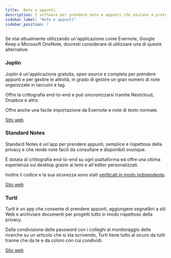 ```yaml
---
title:  Note e appunti
description: I software per prendere note e appunti che aiutano a proteggere la privacy.
sidebar_label: "Note e appunti"
sidebar_position: 7
---
```


Se stai attualmente utilizzando un'applicazione come Evernote, Google Keep o Microsoft OneNote, dovresti considerare di utilizzare una di queste alternative.

### Joplin

Joplin è un'applicazione gratuita, open source e completa per prendere appunti e per gestire le attività, in grado di gestire un gran numero di note organizzate in taccuini e tag. 

Offre la crittografia end-to-end e può sincronizzarsi tramite Nextcloud, Dropbox e altro.

Offre anche una facile importazione da Evernote e note di testo normale.

<a href="https://joplinapp.org/" target="_blank">Sito web</a>

### Standard Notes


Standard Notes è un'app per prendere appunti, semplice e rispettosa della privacy e che rende note facili da consultare e disponibili ovunque.

È dotata di crittografia end-to-end su ogni piattaforma ed offre una ottima esperienza sul desktop grazie ai temi e all'editor personalizzati.

Inoltre il codice e la sua sicurezza sono stati <a href="https://s3.amazonaws.com/standard-notes/security/Report-SN-Audit.pdf" target="_blank">verificati in modo indipendente</a>.

<a href="https://standardnotes.org/" target="_blank">Sito web</a>

### Turtl

Turtl è un app che consente di prendere appunti, aggiungere segnalibri a siti Web e archiviare documenti per progetti tutto in modo rispettoso della privacy.

Dalla condivisione delle password con i colleghi al monitoraggio delle ricerche su un articolo che si sta scrivendo, Turtl tiene tutto al sicuro da tutti tranne che da te e da coloro con cui condividi.

<a href="https://turtlapp.com/" target="_blank">Sito web</a>